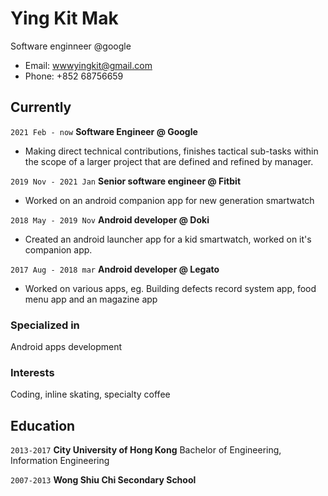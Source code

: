 
# Ying Kit Mak
Software enginneer @google
- Email: wwwyingkit@gmail.com
- Phone: +852 68756659

## Currently
`2021 Feb - now`
__Software Engineer @ Google__
- Making direct technical contributions, finishes tactical sub-tasks within the scope of a larger project that are defined and refined by manager.

`2019 Nov - 2021 Jan`
__Senior software engineer @ Fitbit__
- Worked on an android companion app for new generation smartwatch

`2018 May - 2019 Nov`
__Android developer @ Doki__
- Created an android launcher app for a kid smartwatch, worked on it's companion app.

`2017 Aug - 2018 mar`
__Android developer @ Legato__ 
- Worked on various apps, eg. Building defects record system app, food menu app and an magazine app

### Specialized in
Android apps development

### Interests
Coding, inline skating, specialty coffee


## Education

`2013-2017`
__City University of Hong Kong__
Bachelor of Engineering, Information Engineering

`2007-2013`
__Wong Shiu Chi Secondary School__


<!-- ### Footer

Last updated: Feb 2021 -->



